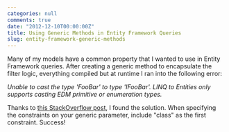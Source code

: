 ```yaml
---
categories: null
comments: true
date: "2012-12-10T00:00:00Z"
title: Using Generic Methods in Entity Framework Queries
slug: entity-framework-generic-methods
---
```


<p>Many of my models have a common property that I wanted to use in Entity Framework queries. After creating a generic method to encapsulate the filter logic, everything compiled but at runtime I ran into the following error:</p>
<p style="font-style: italic">
    Unable to cast the type 'FooBar' to type 'IFooBar'. LINQ to Entities only supports casting EDM primitive or enumeration types.
</p>
<p>Thanks to <a href="http://stackoverflow.com/questions/13700505/where-is-the-cast-here-linq-to-entities-only-supports-casting-entity-data-model">this StackOverflow post</a>, I found the solution. When specifying the constraints on your generic parameter, include "class" as the first constraint. Success!</p>

<script src="https://gist.github.com/4255487.js?file=EntityFrameworkGenericMethod.cs"></script>
